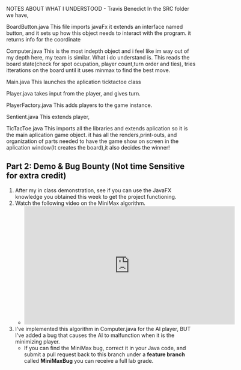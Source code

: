 NOTES ABOUT WHAT I UNDERSTOOD - Travis Benedict
In the SRC folder we have, 

BoardButton.java
This file imports javaFx
it extends an interface named button, and it sets up how this object needs to interact with the program. it returns info for the coordinate

Computer.java
This is the most indepth object and i feel like im way out of my depth here, my team is similar. What i do understand is. This reads the board state(check for spot ocupation, player count,turn order and ties), tries itterations on the board until it uses minmax to find the best move.

Main.java
This launches the aplication ticktactoe class

Player.java
takes input from the player, and gives turn.

PlayerFactory.java
This adds players to the game instance.

Sentient.java
This extends player,

TicTacToe.java
This imports all the libraries and extends aplication so it is the main aplication game object. it has all the renders,print-outs, and organization of parts needed to have the game show on screen in the aplication window(It creates the board),it also decides the winner!

## Part 2: Demo & Bug Bounty (Not time Sensitive for extra credit)

1. After my in class demonstration, see if you can use the JavaFX knowledge you obtained this week to get the project functioning.
1. Watch the following video on the MiniMax algorithm.
    * <iframe width="560" height="315" src="https://www.youtube.com/embed/l-hh51ncgDI" title="YouTube video player" frameborder="0" allow="accelerometer; autoplay; clipboard-write; encrypted-media; gyroscope; picture-in-picture; web-share" allowfullscreen></iframe>
1. I've implemented this algorithm in Computer.java for the AI player, BUT I've added a bug that causes the AI to malfunction when it is the minimizing player.
    * If you can find the MiniMax bug, correct it in your Java code, and submit a pull request back to this branch under a **feature branch** called **MiniMaxBug** you can receive a full lab grade.
